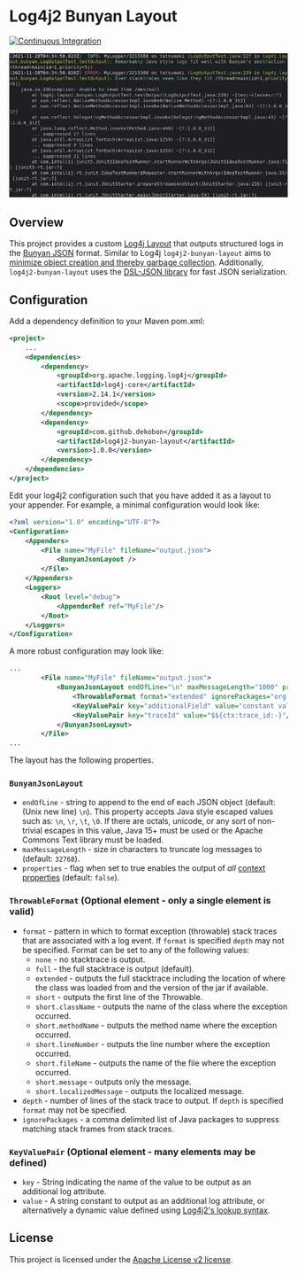 # Log4j2 Bunyan Layout
[![Continuous Integration](https://github.com/dekobon/log4j2-bunyan-layout/actions/workflows/ci.yaml/badge.svg)](https://github.com/dekobon/log4j2-bunyan-layout/actions/workflows/ci.yaml)

![Screenshot](docs/screenshot.png)

## Overview

This project provides a custom [Log4j Layout](https://logging.apache.org/log4j/2.x/manual/layouts.html)
that outputs structured logs in the [Bunyan JSON](https://github.com/trentm/node-bunyan)
format. Similar to Log4j `log4j2-bunyan-layout` aims to 
[minimize object creation and thereby garbage collection](https://logging.apache.org/log4j/2.x/manual/garbagefree.html). Additionally, `log4j2-bunyan-layout` uses the
[DSL-JSON library](https://github.com/ngs-doo/dsl-json) for fast JSON
serialization.

## Configuration

Add a dependency definition to your Maven pom.xml:
```xml
<project>
    ...
    <dependencies>
        <dependency>
            <groupId>org.apache.logging.log4j</groupId>
            <artifactId>log4j-core</artifactId>
            <version>2.14.1</version>
            <scope>provided</scope>
        </dependency>
        <dependency>
            <groupId>com.github.dekobon</groupId>
            <artifactId>log4j2-bunyan-layout</artifactId>
            <version>1.0.0</version>
        </dependency>
    </dependencies>
</project>
```

Edit your log4j2 configuration such that you have added it as a layout to your
appender. For example, a minimal configuration would look like:
```xml
<?xml version="1.0" encoding="UTF-8"?>
<Configuration>
    <Appenders>
        <File name="MyFile" fileName="output.json">
            <BunyanJsonLayout />
        </File>
    </Appenders>
    <Loggers>
        <Root level="debug">
            <AppenderRef ref="MyFile"/>
        </Root>
    </Loggers>
</Configuration>
```

A more robust configuration may look like:

```xml
...
        <File name="MyFile" fileName="output.json">
            <BunyanJsonLayout endOfLine="\n" maxMessageLength="1000" properties="false">
                <ThrowableFormat format="extended" ignorePackages="org.junit"/>
                <KeyValuePair key="additionalField" value="constant value"/>
                <KeyValuePair key="traceId" value="$${ctx:trace_id:-}"/>
            </BunyanJsonLayout>
        </File>
...
```

The layout has the following properties.

### `BunyanJsonLayout`
 * `endOfLine` - string to append to the end of each JSON object (default: (Unix new line) `\n`).
   This property accepts Java style escaped values such as: `\n`, `\r`, `\t`, `\0`. 
   If there are octals, unicode, or any sort of non-trivial escapes in
   this value, Java 15+ must be used or the Apache Commons Text library must be
   loaded.
 * `maxMessageLength` - size in characters to truncate log messages to (default: `32768`).
 * `properties` - flag when set to true enables the output of *all* [context properties](https://logging.apache.org/log4j/2.x/manual/thread-context.html) (default: `false`).

### `ThrowableFormat` (Optional element - only a single element is valid)
 * `format` - pattern in which to format exception (throwable) stack traces that 
   are associated  with a log event. If `format` is specified `depth` may not be 
   specified. Format can be set to any of the following values:
   * `none` - no stacktrace is output.
   * `full` - the full stacktrace is output (default).
   * `extended` - outputs the full stacktrace including the location of where 
      the class was loaded from and the version of the jar if available.
   * `short` - outputs the first line of the Throwable.
   * `short.className` - outputs the name of the class where the exception occurred.
   * `short.methodName` - outputs the method name where the exception occurred.
   * `short.lineNumber` - outputs the line number where the exception occurred.
   * `short.fileName` - outputs the name of the file where the exception occurred.
   * `short.message` - outputs only the message.
   * `short.localizedMessage` - outputs the localized message.
 * `depth` - number of lines of the stack trace to output. If `depth` is 
   specified `format` may not be specified.
 * `ignorePackages` - a comma delimited list of Java packages to suppress 
   matching stack frames from stack traces. 

### `KeyValuePair` (Optional element - many elements may be defined) 
 * `key` - String indicating the name of the value to be output as an additional
   log attribute.
 * `value` - A string constant to output as an additional log attribute, or
   alternatively a dynamic value defined using 
   [Log4j2's lookup syntax](https://logging.apache.org/log4j/2.x/manual/lookups.html).

## License

This project is licensed under the [Apache License v2 license](./LICENSE).
